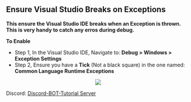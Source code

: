 ## Ensure Visual Studio Breaks on Exceptions
**This ensure the Visual Studio IDE breaks when an Exception is thrown. This is very handy to catch any erros during debug.**

__To Enable__

- Step 1, In the Visual Studio IDE, Navigate to: __Debug > Windows > Exception Settings__  
- Step 2, Ensure you have a __Tick__ (Not a black square) in the one named: __Common Language Runtime Exceptions__

<p align="center">
    <img src="https://cdn.discordapp.com/attachments/462143768066260992/473731579945025537/de837a.png">
</p>

Discord:  [Discord-BOT-Tutorial Server](https://discord.gg/cGhEZuk)